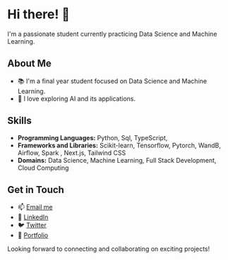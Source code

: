 # Hi there! 👋

I'm a passionate student currently practicing Data Science and Machine Learning. 

## About Me

- 📚 I'm a final year student focused on Data Science and Machine Learning.
- 🤖 I love exploring AI and its applications.

## Skills

- **Programming Languages:** Python, Sql, TypeScript, 
- **Frameworks and Libraries:** Scikit-learn, Tensorflow, Pytorch, WandB, Airflow, Spark , Next.js, Tailwind CSS
- **Domains:** Data Science, Machine Learning, Full Stack Development, Cloud Computing

## Get in Touch

- 📫 [Email me](mailto:ravikumarchavva@outook.com)
- 💼 [LinkedIn]( https://www.linkedin.com/in/ravikumar-chavva/)
- 🐦 [Twitter](https://x.com/Ravikumarchavva)
- 🌱 [Portfolio](https://ravikumarchavva.com/)

Looking forward to connecting and collaborating on exciting projects!
